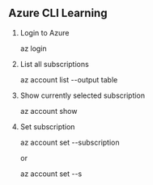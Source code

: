 ##  Azure CLI Learning

1. Login to Azure

    az login
    
2. List all subscriptions

   az account list --output table
    
3. Show currently selected subscription

    az account show
    
4. Set subscription

    az account set --subscription <name or id>
    
    or
    
    az account set --s <name or id>

